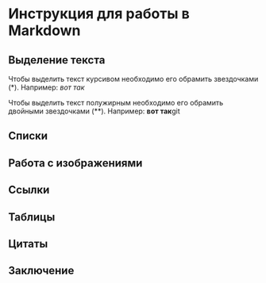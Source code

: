 # Инструкция для работы в Markdown

## Выделение текста
Чтобы выделить текст курсивом необходимо его обрамить звездочками (*). Например: *вот так*

Чтобы выделить текст полужирным необходимо его обрамить двойными звездочками (**). Например: **вот так**git

## Списки

## Работа с изображениями

## Ссылки

## Таблицы

## Цитаты

## Заключение